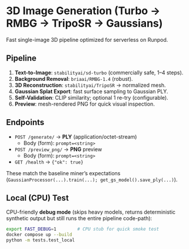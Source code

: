 # 3D Image Generation (Turbo → RMBG → TripoSR → Gaussians)

Fast single-image 3D pipeline optimized for serverless on Runpod.

## Pipeline
1. **Text-to-Image**: `stabilityai/sd-turbo` (commercially safe, 1–4 steps).
2. **Background Removal**: `briaai/RMBG-1.4` (robust).
3. **3D Reconstruction**: `stabilityai/TripoSR` → normalized mesh.
4. **Gaussian Splat Export**: fast surface sampling to Gaussian PLY.
5. **Self-Validation**: CLIP similarity; optional 1 re-try (configurable).
6. **Preview**: mesh-rendered PNG for quick visual inspection.

## Endpoints
- `POST /generate/` → **PLY** (application/octet-stream)
  - Body (form): `prompt=<string>`
- `POST /preview_png/` → **PNG** preview
  - Body (form): `prompt=<string>`
- `GET /health` → `{"ok": true}`

These match the baseline miner’s expectations (`GaussianProcessor(...).train(...); get_gs_model().save_ply(...)`).

## Local (CPU) Test
CPU-friendly **debug mode** (skips heavy models, returns deterministic synthetic output but still runs the entire pipeline code-path):

```bash
export FAST_DEBUG=1        # CPU stub for quick smoke test
docker compose up --build
python -m tests.test_local
